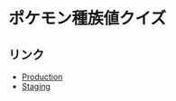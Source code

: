 # ポケモン種族値クイズ

## リンク

- [Production](https://pokemon-shuzokuchi-quiz.firebaseapp.com/)
- [Staging](https://pokemon-shuzokuchi-quiz-stg.firebaseapp.com/)
